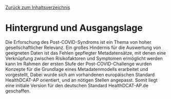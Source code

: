 [Zurück zum Inhaltsverzeichnis](https://healthdcat-ap-de.github.io/healthdcat-ap.de/report_stage_1.html)
# Hintergrund und Ausgangslage
Die Erforschung des Post-COVID-Syndroms ist ein Thema von hoher gesellschaftlicher Relevanz. Ein großes Hindernis für die Auswertung von geeigneten Daten ist das Fehlen gepflegter Metadatensätze, mit denen eine Verknüpfung zwischen Risikofaktoren und Symptomen ermöglicht werden kann
Im Rahmen der ersten Stufe der Post-COVID-Challenge wurden Konzepte für die Grundlage eines Metadatenmodells erarbeitet und vorgestellt, Dabei wurde sich am vorhandenen europäischen Standard HealthDCAT-AP orientiert, und an nötigen Stellen angepasst. Somit liegt eine initiale Version für den deutschen Standard HealthDCAT-AP.de geschaffen. 

